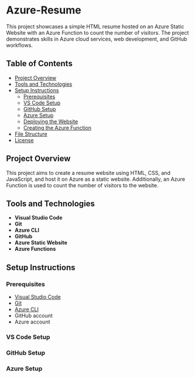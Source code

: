 # Azure-Resume

This project showcases a simple HTML resume hosted on an Azure Static Website with an Azure Function to count the number of visitors. The project demonstrates skills in Azure cloud services, web development, and GitHub workflows.

## Table of Contents

- [Project Overview](#project-overview)
- [Tools and Technologies](#tools-and-technologies)
- [Setup Instructions](#setup-instructions)
  - [Prerequisites](#prerequisites)
  - [VS Code Setup](#vs-code-setup)
  - [GitHub Setup](#github-setup)
  - [Azure Setup](#azure-setup)
  - [Deploying the Website](#deploying-the-website)
  - [Creating the Azure Function](#creating-the-azure-function)
- [File Structure](#file-structure)
- [License](#license)

## Project Overview

This project aims to create a resume website using HTML, CSS, and JavaScript, and host it on Azure as a static website. Additionally, an Azure Function is used to count the number of visitors to the website.

## Tools and Technologies

- **Visual Studio Code**
- **Git**
- **Azure CLI**
- **GitHub**
- **Azure Static Website**
- **Azure Functions**

## Setup Instructions

### Prerequisites

- [Visual Studio Code](https://code.visualstudio.com/)
- [Git](https://git-scm.com/)
- [Azure CLI](https://docs.microsoft.com/en-us/cli/azure/install-azure-cli)
- GitHub account
- Azure account

### VS Code Setup


### GitHub Setup


### Azure Setup


